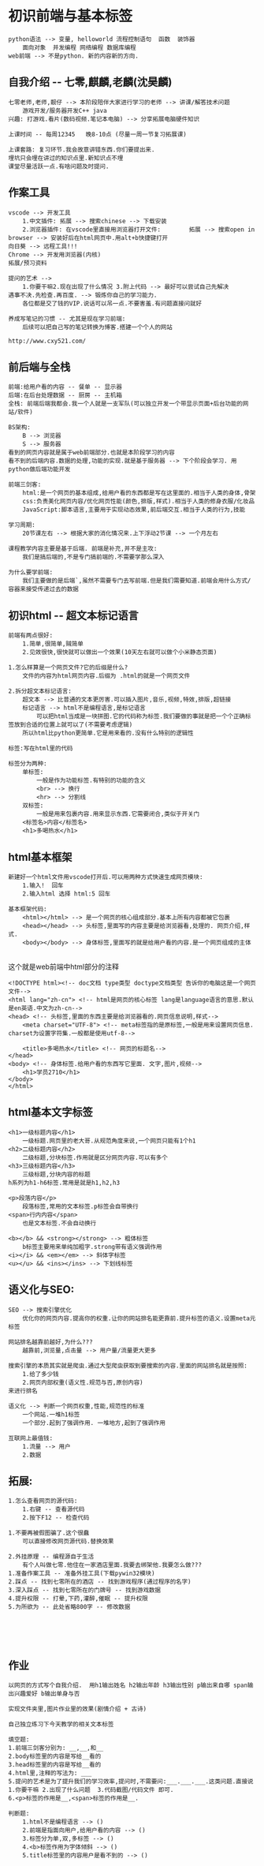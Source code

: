 # 初识前端与基本标签
	python语法 --> 变量, helloworld 流程控制语句  函数  装饰器
		面向对象  并发编程 网络编程 数据库编程
	web前端 --> 不是python. 新的内容新的方向.

## 自我介绍 -- 七零,麒麟,老麟(沈昊麟)
	七零老师,老师,靓仔 --> 本阶段陪伴大家进行学习的老师 --> 讲课/解答技术问题
		游戏开发/服务器开发C++ java
	兴趣: 打游戏.看片(数码视频.笔记本电脑) --> 分享拓展电脑硬件知识
	
	上课时间 -- 每周12345   晚8-10点 (尽量一周一节复习拓展课)
	
	上课套路: 复习环节.我会故意讲错东西.你们要提出来.
	埋坑只会埋在讲过的知识点里.新知识点不埋
	课堂尽量活跃一点.有啥问题及时提问.

## 作案工具
	vscode --> 开发工具
		1.中文插件: 拓展 --> 搜索chinese --> 下载安装
		2.浏览器插件: 在vscode里直接用浏览器打开文件:		拓展 --> 搜索open in browser --> 安装好后在html网页中.用alt+b快捷键打开
	向日葵 --> 远程工具!!!
	Chrome --> 开发用浏览器(内核)
	拓展/预习资料
	
	提问的艺术 --> 
		1.你要干嘛2.现在出现了什么情况 3.附上代码 --> 最好可以尝试自己先解决
	遇事不决.先检查.再百度. --> 锻炼你自己的学习能力.
		各位都是交了钱的VIP.说话可以吊一点.不要害羞.有问题直接问就好
			
	养成写笔记的习惯 -- 尤其是现在学习前端:
		后续可以把自己写的笔记转换为博客.搭建一个个人的网站
	 
	http://www.cxy521.com/

## 前后端与全栈
	前端:给用户看的内容 -- 餐单 -- 显示器
	后端:在后台处理数据 -- 厨房 -- 主机箱
	全栈: 前端后端我都会.我一个人就是一支军队(可以独立开发一个带显示页面+后台功能的网站/软件)
	
	BS架构:
		B --> 浏览器
		S --> 服务器
	看到的网页内容就是属于web前端部分.也就是本阶段学习的内容
	看不到的后端内容.数据的处理,功能的实现.就是基于服务器 --> 下个阶段会学习. 用python做后端功能开发
	
	前端三剑客:
		html:是一个网页的基本组成,给用户看的东西都是写在这里面的.相当于人类的身体,骨架
		css:负责美化网页内容/优化网页性能(颜色,排版,样式).相当于人类的修身衣服/化妆品
		JavaScript:脚本语言,主要用于实现动态效果,前后端交互.相当于人类的行为,技能
	
	学习周期:
		20节课左右 --> 根据大家的消化情况来.上下浮动2节课 --> 一个月左右
	
	课程教学内容主要是基于后端. 前端是补充,并不是主攻:
		我们是搞后端的,不是专门搞前端的.不需要学那么深入
	
	为什么要学前端:
		我们主要做的是后端`,虽然不需要专门去写前端.但是我们需要知道.前端会用什么方式/容器来接受传递过去的数据

## 初识html -- 超文本标记语言
	前端有两点很好:
		1.简单,很简单,贼简单
		2.见效很快,很快就可以做出一个效果(10天左右就可以做个小米静态页面)
	
	1.怎么样算是一个网页文件?它的后缀是什么?
		文件的内容为html网页内容.后缀为 .html的就是一个网页文件
	
	2.拆分超文本标记语言:
		超文本 --> 比普通的文本更厉害.可以插入图片,音乐,视频,特效,排版,超链接
		标记语言 --> html不是编程语言,是标记语言
			可以把html当成是一块拼图.它的代码称为标签.我们要做的事就是把一个个正确标签放到合适的位置上就可以了(不需要考虑逻辑)
		所以html比python更简单.它是用来看的.没有什么特别的逻辑性 
	
	标签:写在html里的代码
	
	标签分为两种:
		单标签:
			一般是作为功能标签.有特别的功能的含义
			<br> --> 换行
			<hr> --> 分割线
		双标签:
			一般是用来包裹内容.用来显示东西.它需要闭合,类似于开关门
		<标签名>内容</标签名>
		<h1>多喝热水</h1>

## html基本框架
	新建好一个html文件用vscode打开后.可以用两种方式快速生成网页模块:
		1.输入!  回车
		2.输入html 选择 html:5 回车
	
	基本框架代码:
		<html></html> --> 是一个网页的核心组成部分.基本上所有内容都被它包裹
		<head></head> --> 头标签,里面写的内容主要是给浏览器看,处理的. 网页介绍,样式.
		<body></body> --> 身体标签,里面写的就是给用户看的内容.是一个网页组成的主体


​	
	<!-- 注释内容 --> 这个就是web前端中html部分的注释
	<!-- 多喝热水 -->
	
	<!DOCTYPE html><!-- doc文档 type类型 doctype文档类型 告诉你的电脑这是一个网页文件-->
	<html lang="zh-cn"> <!-- html是网页的核心标签 lang是language语言的意思.默认是en英语.中文为zh-cn-->
	<head> <!-- 头标签,里面的东西主要是给浏览器看的.网页信息说明,样式-->
	    <meta charset="UTF-8"> <!-- meta标签指的是原标签,一般是用来设置网页信息. charset为设置字符集.一般都是使用utf-8-->
	   
	    <title>多喝热水</title> <!-- 网页的标题名-->
	</head>
	<body> <!-- 身体标签.给用户看的东西写它里面. 文字,图片,视频-->
	    <h1>学员2710</h1>
	</body>
	</html>

## html基本文字标签
	<h1>一级标题内容</h1>
		一级标题.网页里的老大哥.从规范角度来说,一个网页只能有1个h1
	<h2>二级标题内容</h2>
		二级标题,分块标签.作用就是区分网页内容.可以有多个
	<h3>三级标题内容</h3>
		三级标题,分块内容的标题
	h系列为h1-h6标签.常用是就是h1,h2,h3
	
	<p>段落内容</p>
		段落标签,常用的文本标签.p标签会自带换行
	<span>行内内容</span>
		也是文本标签.不会自动换行
	
	<b></b> && <strong></strong> --> 粗体标签
		b标签主要用来单纯加粗字.strong带有语义强调作用
	<i></i> && <em></em> --> 斜体字标签
	<u></u> && <ins></ins> --> 下划线标签

## 语义化与SEO:
	SEO --> 搜索引擎优化
		优化你的网页内容.提高你的权重.让你的网站排名能更靠前.提升标签的语义.设置meta元标签
	
	网站排名越靠前越好,为什么???
		越靠前,浏览量,点击量 --> 用户量/流量更大更多
	
	搜索引擎的本质其实就是爬虫.通过大型爬虫获取到要搜索的内容.里面的网站排名就是按照:
		1.给了多少钱
		2.网页内部权重(语义性.规范与否,原创内容)
	来进行排名
	
	语义化 --> 判断一个网页权重,性能,规范性的标准
		一个网站.一堆h1标签
		一个部分.起到了强调作用. 一堆地方,起到了强调作用
	
	互联网上最值钱:
		1.流量 --> 用户
		2.数据

## 拓展:
	1.怎么查看网页的源代码:
		1.右键 -- 查看源代码
		2.按下F12 -- 检查代码
	
	1.不要再被假图骗了.这个很蠢
		可以直接修改网页源代码.替换效果
	
	2.外挂原理 -- 编程源自于生活
		有个人叫做七零.他住在一家酒店里面.我要去绑架他.我要怎么做???
	1.准备作案工具 -- 准备外挂工具(下载pywin32模块)
	2.踩点 -- 找到七零所在的酒店 -- 找到游戏程序(通过程序的名字)
	3.深入踩点 -- 找到七零所在的门牌号 -- 找到游戏数据
	4.提升权限 -- 打晕,下药,灌醉,催眠 -- 提升权限
	5.为所欲为 -- 此处省略800字 -- 修改数据


​	
​		
​	
## 作业
	以网页的方式写个自我介绍.  用h1输出姓名 h2输出年龄 h3输出性别 p输出来自哪 span输出兴趣爱好 b输出单身与否
	
	实现文件夹里,图片作业里的效果(剧情介绍 + 古诗)
	
	自己独立练习下今天教学的相关文本标签
	
	填空题:
	1.前端三剑客分别为: __,__,和__
	2.body标签里的内容是写给__看的
	3.head标签里的内容是写给__看的
	4.html里,注释的写法为: ___
	5.提问的艺术是为了提升我们的学习效率,提问时,不需要问:___.___.___.这类问题.直接说 1.你要干嘛 2.出现了什么问题  3.代码截图/代码文件 即可.
	6.<p>标签的作用是__,<span>标签的作用是__.
	
	判断题:
		1.html不是编程语言 --> ()
		2.前端是指面向用户,给用户看的内容 --> ()
		3.标签分为单,双,多标签 --> ()
		4.<b>标签作用为字体倾斜 --> ()
		5.title标签里的内容用户是看不到的 --> ()


​		
​		
​		
​		